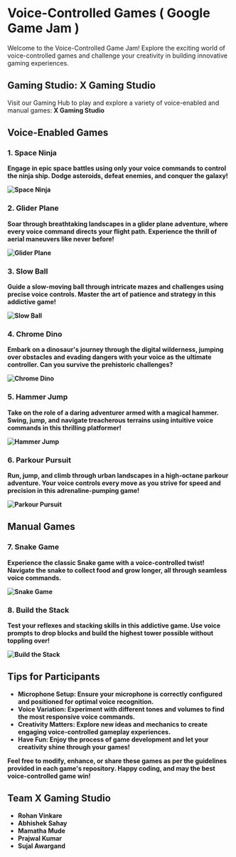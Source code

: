 # Voice-Controlled Games ( Google Game Jam )

Welcome to the Voice-Controlled Game Jam! Explore the exciting world of voice-controlled games and challenge your creativity in building innovative gaming experiences.

## Gaming Studio: X Gaming Studio

Visit our Gaming Hub to play and explore a variety of voice-enabled and manual games: <b> X Gaming Studio

## Voice-Enabled Games

### 1. Space Ninja

Engage in epic space battles using only your voice commands to control the ninja ship. Dodge asteroids, defeat enemies, and conquer the galaxy!

![Space Ninja](img/space-ninja-img.jpg)

### 2. Glider Plane

Soar through breathtaking landscapes in a glider plane adventure, where every voice command directs your flight path. Experience the thrill of aerial maneuvers like never before!

![Glider Plane](img/glider-img.jpg)

### 3. Slow Ball

Guide a slow-moving ball through intricate mazes and challenges using precise voice controls. Master the art of patience and strategy in this addictive game!

![Slow Ball](img/slowball-img.jpg)

### 4. Chrome Dino

Embark on a dinosaur's journey through the digital wilderness, jumping over obstacles and evading dangers with your voice as the ultimate controller. Can you survive the prehistoric challenges?

![Chrome Dino](img/dino-img.jpg)

### 5. Hammer Jump

Take on the role of a daring adventurer armed with a magical hammer. Swing, jump, and navigate treacherous terrains using intuitive voice commands in this thrilling platformer!

![Hammer Jump](img/hammer-img.jpg)

### 6. Parkour Pursuit

Run, jump, and climb through urban landscapes in a high-octane parkour adventure. Your voice controls every move as you strive for speed and precision in this adrenaline-pumping game!

![Parkour Pursuit](img/pursuit-img.jpg)

## Manual Games

### 7. Snake Game

Experience the classic Snake game with a voice-controlled twist! Navigate the snake to collect food and grow longer, all through seamless voice commands.

![Snake Game](img/snake-img.jpg)

### 8. Build the Stack

Test your reflexes and stacking skills in this addictive game. Use voice prompts to drop blocks and build the highest tower possible without toppling over!

![Build the Stack](img/stack-img.jpg)

## Tips for Participants

- **Microphone Setup:** Ensure your microphone is correctly configured and positioned for optimal voice recognition.
- **Voice Variation:** Experiment with different tones and volumes to find the most responsive voice commands.
- **Creativity Matters:** Explore new ideas and mechanics to create engaging voice-controlled gameplay experiences.
- **Have Fun:** Enjoy the process of game development and let your creativity shine through your games!

Feel free to modify, enhance, or share these games as per the guidelines provided in each game's repository. Happy coding, and may the best voice-controlled game win!

## Team X Gaming Studio

- Rohan Vinkare
- Abhishek Sahay
- Mamatha Mude
- Prajwal Kumar
- Sujal Awargand
